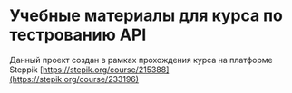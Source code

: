 # Учебные материалы для курса по тестрованию API
Данный проект создан в рамках прохождения курса на платформе Steppik [https://stepik.org/course/215388](https://stepik.org/course/233196)

